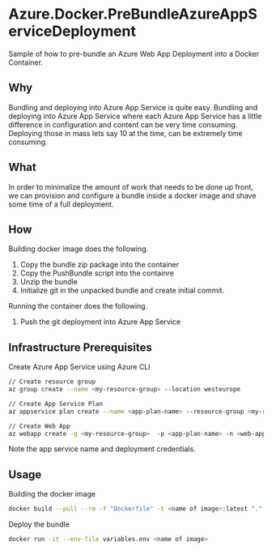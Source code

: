 # Azure.Docker.PreBundleAzureAppServiceDeployment
Sample of how to pre-bundle an Azure Web App Deployment into a Docker Container.

## Why
Bundling and deploying into Azure App Service is quite easy. Bundling and deploying into Azure App Service where each Azure App Service has a little difference in configuration and content can be very time consuming. Deploying those in mass lets say 10 at the time, can be extremely time consuming.

## What
In order to minimalize the amount of work that needs to be done up front, we can provision and configure a bundle inside a docker image and shave some time of a full deployment.

## How
Building docker image does the following.
1. Copy the bundle zip package into the container
2. Copy the PushBundle script into the containre
3. Unzip the bundle
4. Initialize git in the unpacked bundle and create initial commit.

Running the container does the following.
1. Push the git deployment into Azure App Service

## Infrastructure Prerequisites
Create Azure App Service using Azure CLI

``` bash
// Create resource group
az group create --name <my-resource-group> --location westeurope

// Create App Service Plan
az appservice plan create --name <app-plan-name> --resource-group <my-resource-group> --sku B1

// Create Web App
az webapp create -g <my-resource-group>  -p <app-plan-name> -n <web-app-name> --deployment-local-git
```

Note the app service name and deployment credentials.

## Usage
Building the docker image
``` bash
docker build --pull --rm -f "Dockerfile" -t <name of image>:latest "."
```

Deploy the bundle
``` bash
docker run -it --env-file variables.env <name of image>  
```